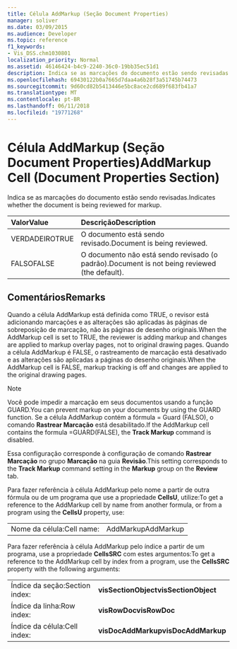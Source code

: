 ```yaml
---
title: Célula AddMarkup (Seção Document Properties)
manager: soliver
ms.date: 03/09/2015
ms.audience: Developer
ms.topic: reference
f1_keywords:
- Vis_DSS.chm1030801
localization_priority: Normal
ms.assetid: 46146424-b4c9-2240-36c0-19bb35ec51d1
description: Indica se as marcações do documento estão sendo revisadas.
ms.openlocfilehash: 69430122b0a7665d7daa4a6b28f3a51745b74473
ms.sourcegitcommit: 9d60cd82b5413446e5bc8ace2cd689f683fb41a7
ms.translationtype: MT
ms.contentlocale: pt-BR
ms.lasthandoff: 06/11/2018
ms.locfileid: "19771268"
---
```

# <a name="addmarkup-cell-document-properties-section"></a><span data-ttu-id="8f7d1-103">Célula AddMarkup (Seção Document Properties)</span><span class="sxs-lookup"><span data-stu-id="8f7d1-103">AddMarkup Cell (Document Properties Section)</span></span>

<span data-ttu-id="8f7d1-104">Indica se as marcações do documento estão sendo revisadas.</span><span class="sxs-lookup"><span data-stu-id="8f7d1-104">Indicates whether the document is being reviewed for markup.</span></span>
  
|<span data-ttu-id="8f7d1-105">**Valor**</span><span class="sxs-lookup"><span data-stu-id="8f7d1-105">**Value**</span></span>|<span data-ttu-id="8f7d1-106">**Descrição**</span><span class="sxs-lookup"><span data-stu-id="8f7d1-106">**Description**</span></span>|
|:-----|:-----|
|<span data-ttu-id="8f7d1-107">VERDADEIRO</span><span class="sxs-lookup"><span data-stu-id="8f7d1-107">TRUE</span></span>  <br/> |<span data-ttu-id="8f7d1-108">O documento está sendo revisado.</span><span class="sxs-lookup"><span data-stu-id="8f7d1-108">Document is being reviewed.</span></span>  <br/> |
|<span data-ttu-id="8f7d1-109">FALSO</span><span class="sxs-lookup"><span data-stu-id="8f7d1-109">FALSE</span></span>  <br/> |<span data-ttu-id="8f7d1-110">O documento não está sendo revisado (o padrão).</span><span class="sxs-lookup"><span data-stu-id="8f7d1-110">Document is not being reviewed (the default).</span></span>  <br/> |
   
## <a name="remarks"></a><span data-ttu-id="8f7d1-111">Comentários</span><span class="sxs-lookup"><span data-stu-id="8f7d1-111">Remarks</span></span>

<span data-ttu-id="8f7d1-112">Quando a célula AddMarkup está definida como TRUE, o revisor está adicionando marcações e as alterações são aplicadas às páginas de sobreposição de marcação, não às páginas de desenho originais.</span><span class="sxs-lookup"><span data-stu-id="8f7d1-112">When the AddMarkup cell is set to TRUE, the reviewer is adding markup and changes are applied to markup overlay pages, not to original drawing pages.</span></span> <span data-ttu-id="8f7d1-113">Quando a célula AddMarkup é FALSE, o rastreamento de marcação está desativado e as alterações são aplicadas a páginas do desenho originais.</span><span class="sxs-lookup"><span data-stu-id="8f7d1-113">When the AddMarkup cell is FALSE, markup tracking is off and changes are applied to the original drawing pages.</span></span>
  
> [!NOTE]
> <span data-ttu-id="8f7d1-114">Você pode impedir a marcação em seus documentos usando a função GUARD.</span><span class="sxs-lookup"><span data-stu-id="8f7d1-114">You can prevent markup on your documents by using the GUARD function.</span></span> <span data-ttu-id="8f7d1-115">Se a célula AddMarkup contém a fórmula = Guard (FALSO), o comando **Rastrear Marcação** está desabilitado.</span><span class="sxs-lookup"><span data-stu-id="8f7d1-115">If the AddMarkup cell contains the formula =GUARD(FALSE), the **Track Markup** command is disabled.</span></span> 
  
<span data-ttu-id="8f7d1-116">Essa configuração corresponde à configuração de comando **Rastrear Marcação** no grupo **Marcação** na guia **Revisão**.</span><span class="sxs-lookup"><span data-stu-id="8f7d1-116">This setting corresponds to the **Track Markup** command setting in the **Markup** group on the **Review** tab.</span></span> 
  
<span data-ttu-id="8f7d1-117">Para fazer referência à célula AddMarkup pelo nome a partir de outra fórmula ou de um programa que use a propriedade **CellsU**, utilize:</span><span class="sxs-lookup"><span data-stu-id="8f7d1-117">To get a reference to the AddMarkup cell by name from another formula, or from a program using the **CellsU** property, use:</span></span> 
  
|||
|:-----|:-----|
|<span data-ttu-id="8f7d1-118">Nome da célula:</span><span class="sxs-lookup"><span data-stu-id="8f7d1-118">Cell name:</span></span>  <br/> |<span data-ttu-id="8f7d1-119">AddMarkup</span><span class="sxs-lookup"><span data-stu-id="8f7d1-119">AddMarkup</span></span>  <br/> |
   
<span data-ttu-id="8f7d1-120">Para fazer referência à célula AddMarkup pelo índice a partir de um programa, use a propriedade **CellsSRC** com estes argumentos:</span><span class="sxs-lookup"><span data-stu-id="8f7d1-120">To get a reference to the AddMarkup cell by index from a program, use the **CellsSRC** property with the following arguments:</span></span> 
  
|||
|:-----|:-----|
|<span data-ttu-id="8f7d1-121">Índice da seção:</span><span class="sxs-lookup"><span data-stu-id="8f7d1-121">Section index:</span></span>  <br/> |<span data-ttu-id="8f7d1-122">**visSectionObject**</span><span class="sxs-lookup"><span data-stu-id="8f7d1-122">**visSectionObject**</span></span> <br/> |
|<span data-ttu-id="8f7d1-123">Índice da linha:</span><span class="sxs-lookup"><span data-stu-id="8f7d1-123">Row index:</span></span>  <br/> |<span data-ttu-id="8f7d1-124">**visRowDoc**</span><span class="sxs-lookup"><span data-stu-id="8f7d1-124">**visRowDoc**</span></span> <br/> |
|<span data-ttu-id="8f7d1-125">Índice da célula:</span><span class="sxs-lookup"><span data-stu-id="8f7d1-125">Cell index:</span></span>  <br/> |<span data-ttu-id="8f7d1-126">**visDocAddMarkup**</span><span class="sxs-lookup"><span data-stu-id="8f7d1-126">**visDocAddMarkup**</span></span> <br/> |
   

